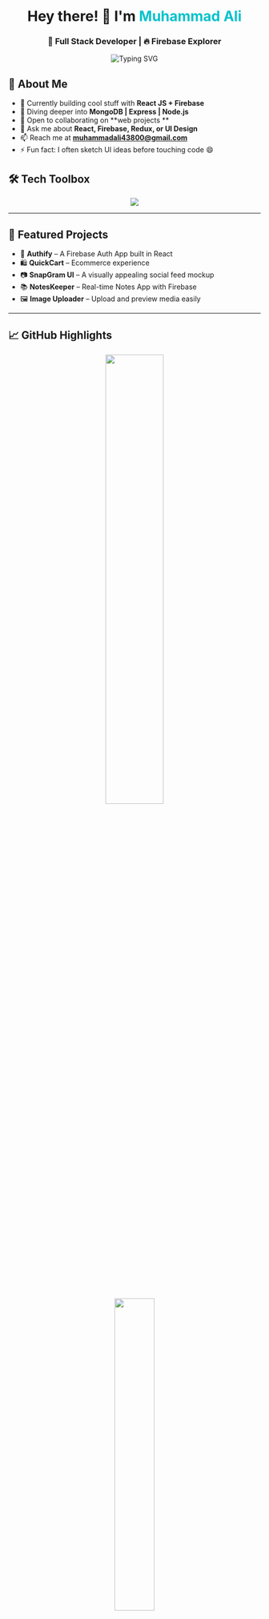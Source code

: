 <h1 align="center">Hey there! 👋 I'm <span style="color:#00C2CB;">Muhammad Ali</span></h1>
<h3 align="center">🚀 Full Stack Developer | 🔥 Firebase Explorer</h3>
<p align="center">
  <img src="https://readme-typing-svg.herokuapp.com?font=Fira+Code&weight=500&pause=1000&color=36BCF7&center=true&vCenter=true&width=435&lines=Building+with+React;Crafting+Beautiful+UIs;Let%E2%80%99s+Collaborate+and+Create!" alt="Typing SVG" />
</p>

## 🧠 About Me

- 🔭 Currently building cool stuff with **React JS + Firebase**
- 🌱 Diving deeper into **MongoDB | Express | Node.js**
- 👯 Open to collaborating on **web projects **
- 💬 Ask me about **React, Firebase, Redux, or UI Design**
- 📫 Reach me at **[muhammadali43800@gmail.com](mailto:muhammadali43800@gmail.com)**
- ⚡ Fun fact: I often sketch UI ideas before touching code 😄

## 🛠️ Tech Toolbox

<p align="center">
  <img src="https://skillicons.dev/icons?i=react,nodejs,express,mongodb,firebase,html,css,js,ts,tailwind,github,vscode" />
</p>

---

## 🚀 Featured Projects

- 🔐 **Authify** – A Firebase Auth App built in React  
- 🛍 **QuickCart** – Ecommerce experience  
- 📷 **SnapGram UI** – A visually appealing social feed mockup  
- 📚 **NotesKeeper** – Real-time Notes App with Firebase  
- 🖼️ **Image Uploader** – Upload and preview media easily
---

## 📈 GitHub Highlights

<p align="center">
  <img src="https://github-readme-stats.vercel.app/api?username=MUHAMMADALLEEY&show_icons=true&theme=tokyonight&border_radius=10" width="48%" />
</p>
<p align="center">
  <img src="https://github-readme-stats.vercel.app/api/top-langs/?username=MUHAMMADALLEEY&layout=compact&theme=tokyonight&border_radius=10" width="40%" />
</p>

---

## 🌐 Connect with Me

<p align="center">
  <a href="https://linkedin.com/in/muhammad-a-105104253" target="_blank">
    <img src="https://img.shields.io/badge/LinkedIn-%230077B5.svg?&style=for-the-badge&logo=linkedin&logoColor=white" />
</a>
  <a href="mailto:muhammadali43800@gmail.com">
    <img src="https://img.shields.io/badge/Gmail-D14836?style=for-the-badge&logo=gmail&logoColor=white" />
  </a>
 <a href="https://portfolio-nine-coral-16.vercel.app/" target="_blank">
    <img src="https://img.shields.io/badge/Portfolio-%23000000.svg?&style=for-the-badge&logo=firefox&logoColor=white" />
</a>
</p>

---

## ☕ Support My Work
<p align="center">
  <img src="https://img.shields.io/badge/Support%20My%20Project%20🚀-Sponsor%20My%20Work-blue?style=for-the-badge&logo=github&logoColor=white" />

</p>

<h2 align="center">My Projects</h2>
<div style="display: flex; flex-wrap: wrap; justify-content: center;">
  <!-- Project Card 1 -->
  <div style="border: 1px solid #ccc; border-radius: 8px; margin: 10px; padding: 15px; width: 250px; background-color: #f7f7f7;">
    <h3 align="center">Project 1: React App</h3>
    <p align="center">A simple React application to showcase my skills.</p>
    <!-- Project Image -->
    <img src="https://i.imgur.com/your-image1.png" alt="Project 1 Image" style="display: block; margin: 0 auto; border-radius: 5px;" />
    <img src="https://img.shields.io/badge/React%20App-blue?style=for-the-badge&logo=react&logoColor=white" style="display: block; margin: 10px auto;" />
    <a href="https://github.com/MUHAMMADALLEEY/project1" target="_blank" style="display: block; text-align: center; margin-top: 10px; color: blue;">View Project</a>
  </div>

  <!-- Project Card 2 -->
  <div style="border: 1px solid #ccc; border-radius: 8px; margin: 10px; padding: 15px; width: 250px; background-color: #f7f7f7;">
    <h3 align="center">Project 2: Node.js API</h3>
    <p align="center">A RESTful API built with Node.js and Express.</p>
    <!-- Project Image -->
    <img src="https://i.imgur.com/your-image2.png" alt="Project 2 Image" style="display: block; margin: 0 auto; border-radius: 5px;" />
    <img src="https://img.shields.io/badge/Node.js%20API-brightgreen?style=for-the-badge&logo=node.js&logoColor=white" style="display: block; margin: 10px auto;" />
    <a href="https://github.com/MUHAMMADALLEEY/project2" target="_blank" style="display: block; text-align: center; margin-top: 10px; color: blue;">View Project</a>
  </div>

  <!-- Project Card 3 -->
  <div style="border: 1px solid #ccc; border-radius: 8px; margin: 10px; padding: 15px; width: 250px; background-color: #f7f7f7;">
    <h3 align="center">Project 3: Python Script</h3>
    <p align="center">A Python script for data analysis and visualization.</p>
    <!-- Project Image -->
    <img src="https://i.imgur.com/your-image3.png" alt="Project 3 Image" style="display: block; margin: 0 auto; border-radius: 5px;" />
    <img src="https://img.shields.io/badge/Python%20Script-yellow?style=for-the-badge&logo=python&logoColor=white" style="display: block; margin: 10px auto;" />
    <a href="https://github.com/MUHAMMADALLEEY/project3" target="_blank" style="display: block; text-align: center; margin-top: 10px; color: blue;">View Project</a>
  </div>

  <!-- Project Card 4 -->
  <div style="border: 1px solid #ccc; border-radius: 8px; margin: 10px; padding: 15px; width: 250px; background-color: #f7f7f7;">
    <h3 align="center">Project 4: Vue.js App</h3>
    <p align="center">A Vue.js app for managing tasks efficiently.</p>
    <!-- Project Image -->
    <img src="https://i.imgur.com/your-image4.png" alt="Project 4 Image" style="display: block; margin: 0 auto; border-radius: 5px;" />
    <img src="https://img.shields.io/badge/Vue.js%20App-orange?style=for-the-badge&logo=vue.js&logoColor=white" style="display: block; margin: 10px auto;" />
    <a href="https://github.com/MUHAMMADALLEEY/project4" target="_blank" style="display: block; text-align: center; margin-top: 10px; color: blue;">View Project</a>
  </div>
</div>


 📊 Visitor Count
<p align="center">
  <img src="https://komarev.com/ghpvc/?username=MUHAMMADALLEEY&label=Visitors&color=0e75b6&style=flat" />
</p>

